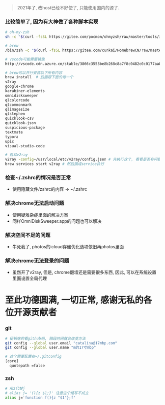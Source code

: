 > 2021年了,  改host已经不好使了, 只能使用国内的源了.

### 比较简单了, 因为有大神做了各种脚本实现

```sh
# oh-my-zsh
sh -c "$(curl -fsSL https://gitee.com/pocmon/ohmyzsh/raw/master/tools/install.sh)"

# brew
/bin/zsh -c "$(curl -fsSL https://gitee.com/cunkai/HomebrewCN/raw/master/Homebrew.sh)"

# vscode可能需要镜像
http://vscode.cdn.azure.cn/stable/3866c3553be8b268c8a7f8c0482c0c0177aa8bfa/VSCode-darwin-universal.zip

# brew可以并行安装以下所有内容
brew install  # 后面跟下面的每一个
v2ray
google-chrome		
karabiner-elements	
omnidisksweeper 
qlcolorcode	
qlcommonmark
qlimagesize	
qlstephen
quicklook-csv		
quicklook-json
suspicious-package
textmate
typora	
upic
visual-studio-code

# 启动v2ray
v2ray -config=/usr/local/etc/v2ray/config.json # 先执行这个, 看看是否有问题
brew services start v2ray # 然后搞成service执行

```

### 检查~/.zshrc的情况是否正常

- 使用隐藏文件/zshrc的内容 -> ~/.zshrc

### 解决chrome无法启动问题

- 使用疑难杂症里面的解决方案
- 同样OmniDiskSweeper.app的问题也可以解决

### 解决空间不足的问题

- 牛死我了, photos的icloud存储优化选项依旧再photos里面

### 解决chrome无法登录的问题

- 虽然开了v2ray, 但是, chrome翻墙还是需要很多东西, 因此, 可以在系统设置里面设置全局代理

# 至此功德圆满, 一切正常, 感谢无私的各位开源贡献者

### git

```sh
# 秘钥啥的看github吧, 隔段时间就会改变方法
git config --global user.email "catalina@17mbp.com"
git config --global user.name "m的17寸mbp"

# 这个需要配置在~/.gitconfig
[core]
  quotepath =false
```

### zsh

```sh
# 用z代替j
# alias j= '(){z $1;}' 注意这个缩写不成立
alias j='function f(){z "$1"};f'
```

